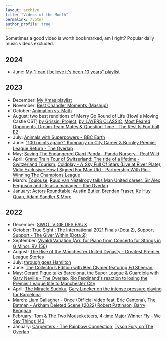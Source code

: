 ```yaml
---
layout: archive
title: "Videos of the Month"
permalink: /votm/
author_profile: true
---
```


Sometimes a good video is worth bookmarked, am I right? Popular daily music videos excluded.

## 2024
- June: [My "I can't believe it's been 10 years" playlist](https://www.youtube.com/watch?v=pB-5XG-DbAA&list=PLKVgIeXrZOAOw2IgxB-G1LQSAqdMnqxUH)

## 2023
- December: [My Xmas playlist](https://www.youtube.com/watch?v=AaQGLvOQUrs&list=PLKVgIeXrZOAOAVgMy6lCZuMSp9uFfzz5K)
- November: [Best Chandler Moments (Mashup)](https://www.youtube.com/watch?v=E72wnbus4aE)
- October: [Animation vs. Math](https://www.youtube.com/watch?v=B1J6Ou4q8vE)
- August: two best renditions of Merry Go Round of Life (Howl's Moving Castle OST) [by Grissini Project](https://www.youtube.com/watch?v=J6qIzKxmW8Y), [by LAYERS CLASSIC](https://www.youtube.com/watch?v=00i1SQ8Yzwo), [Most Feared Opponents, Dream Team Mates & Question Time - The Rest Is Football E2](https://www.youtube.com/watch?v=kYSB5Eb5-ls)
- July: [Animals with Superpowers - BBC Earth](https://www.youtube.com/watch?v=aSwqQQka7kY)
- June: ["100 points again?" Kompany on City Career & Burnley Premier League Return - The Overlap](https://www.youtube.com/watch?v=AFVQLjECiqA)
- May: [Saving The Endangered Giant Panda - Panda Nursery - Real Wild](https://www.youtube.com/watch?v=dfHTFXfpswA)
- April: [Grand Train Tour of Switzerland: The ride of a lifetime - Switzerland Tourism](https://www.youtube.com/watch?v=5JK7vjVaIvo), [Coldplay - A Sky Full Of Stars (Live at River Plate)](https://www.youtube.com/watch?v=Fpn1imb9qZg), [Vidic Exclusive: How I Signed For Man Utd - Partnership With Rio - Winning The Champions League](https://www.youtube.com/watch?v=WnxEMMVc680)
- March: [Toulouse](https://www.youtube.com/watch?v=dnu29w-7qXE), [Ruud van Nistelrooy talks Man United career, Sir Alex Ferguson and life as a manager - The Overlap](https://www.youtube.com/watch?v=AjTFhTgfecQ)
- January: [Actors Roundtable: Austin Butler, Brendan Fraser, Ke Huy Quan, Adam Sandler & More](https://www.youtube.com/watch?v=hJH2EyvvEBA)

## 2022
- December: [SWOT, VIGIE DES EAUX](https://cnes.fr/fr/swot-vigie-des-eaux)
- October: [True Sight : The International 2021 Finals (Dota 2)](https://www.youtube.com/watch?v=NFEwN1N3vvA), [Support Support - The Giver Within (Dota 2)](https://www.youtube.com/watch?v=f_eGfseSmpM)
- September: [Vivaldi Variation (Arr. for Piano from Concerto for Strings in G Minor, RV 156)](https://www.youtube.com/watch?v=EXgNlueMu6k)
- August: [The Rise of the Manchester United Dynasty - Greatest Premier League Stories](https://www.youtube.com/watch?v=wcgn6E07E2c)
- July: [through goes Hamilton](https://www.youtube.com/watch?v=BrtRk7B8pNE)
- June: [The Collector’s Edition with Ben Clymer featuring Ed Sheeran](https://www.youtube.com/watch?v=UC7jm3D70NE), 
- May: [Gerard Pique talks Barcelona, the Super League & Guardiola with Gary Neville - The Overlap](https://www.youtube.com/watch?v=JWQyhj4i11Q), [Rio Ferdinand's reaction to losing the Premier League title to Manchester City](https://www.youtube.com/watch?v=i8WHM8AveDU)
- April: [The Miracle Sudoku](https://www.youtube.com/watch?v=LwkNChSO2yE), [Gary Lineker on the intense pressure playing for Barcelona](https://www.youtube.com/watch?v=cSo30xrxmLM)
- March: [Liam Gallagher - Once (Official video feat. Eric Cantona)](https://www.youtube.com/watch?v=MDhiQfekdxo), [The Batman - Arkham Deleted Scene (2022) Robert Pattinson, Barry Keoghan](https://www.youtube.com/watch?v=LJSXgZxaNo0)
- February: [Tom & The Two Mouseketeers](https://www.youtube.com/watch?v=TqYiwDRPBq4), [4-time Major Winner Fly - We Say Things 143](https://www.youtube.com/watch?v=lJKlfrH1XcU&t=10s)
- January: [Carpenters - The Rainbow Connection](https://www.youtube.com/watch?v=PYuE2roIkH0), [Tyson Fury on The Overlap](https://www.youtube.com/watch?v=EMUH9N3S9PY)